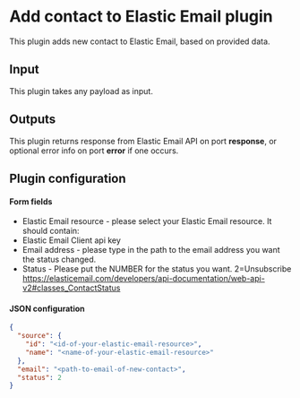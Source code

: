 # Add contact to Elastic Email plugin

This plugin adds new contact to Elastic Email, based on provided data.

## Input

This plugin takes any payload as input.

## Outputs

This plugin returns response from Elastic Email API on port **response**, or optional error info on port **error** if one
occurs.

## Plugin configuration

#### Form fields

- Elastic Email resource - please select your Elastic Email resource. It should contain:
- Elastic Email Client api key
- Email address - please type in the path to the email address you want the status changed.
- Status - Please put the NUMBER for the status you want. 2=Unsubscribe  https://elasticemail.com/developers/api-documentation/web-api-v2#classes_ContactStatus


#### JSON configuration

```json
{
  "source": {
    "id": "<id-of-your-elastic-email-resource>",
    "name": "<name-of-your-elastic-email-resource>"
  },
  "email": "<path-to-email-of-new-contact>",
  "status": 2
}
```